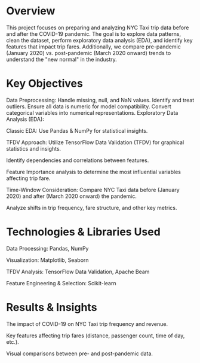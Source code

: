 # Overview
This project focuses on preparing and analyzing NYC Taxi trip data before and after the COVID-19 pandemic. The goal is to explore data patterns, clean the dataset, perform exploratory data analysis (EDA), and identify key features that impact trip fares. Additionally, we compare pre-pandemic (January 2020) vs. post-pandemic (March 2020 onward) trends to understand the "new normal" in the industry.

# Key Objectives
Data Preprocessing:
Handle missing, null, and NaN values.
Identify and treat outliers.
Ensure all data is numeric for model compatibility.
Convert categorical variables into numerical representations.
Exploratory Data Analysis (EDA):

Classic EDA: Use Pandas & NumPy for statistical insights.

TFDV Approach: Utilize TensorFlow Data Validation (TFDV) for graphical statistics and insights.

Identify dependencies and correlations between features.

Feature Importance analysis to determine the most influential variables affecting trip fare.

Time-Window Consideration:
Compare NYC Taxi data before (January 2020) and after (March 2020 onward) the pandemic.

Analyze shifts in trip frequency, fare structure, and other key metrics.

# Technologies & Libraries Used
Data Processing: Pandas, NumPy

Visualization: Matplotlib, Seaborn

TFDV Analysis: TensorFlow Data Validation, Apache Beam

Feature Engineering & Selection: Scikit-learn

# Results & Insights
The impact of COVID-19 on NYC Taxi trip frequency and revenue.

Key features affecting trip fares (distance, passenger count, time of day, etc.).

Visual comparisons between pre- and post-pandemic data.
